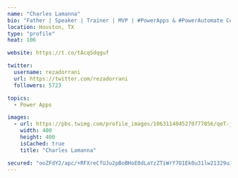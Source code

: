 ```yaml
---
name: "Charles Lamanna"
bio: "Father | Speaker | Trainer | MVP | #PowerApps & #PowerAutomate Community Super User | YouTuber Right-pointing triangle http://youtube.com/c/rezadorrani | Learn - Share - Clockwise rightwards and leftwards open circle arrows"
location: Houston, TX
type: "profile"
heat: 106

website: https://t.co/tAcqSdqguf

twitter:
  username: rezadorrani
  url: https://twitter.com/rezadorrani
  followers: 5723

topics:
  - Power Apps

images:
  - url: https://pbs.twimg.com/profile_images/1063114045270777856/qeT-jpWr_400x400.jpg
    width: 400
    height: 400
    isCached: true
    title: "Charles Lamanna"

secured: "ooZFdY2/apc/+RFXreCfUJu2pBoBHoE0dLaYzZTiWrY7O1Ek0u31lw21329uJk9rG55qaBGnisfokWEnUP6kq9aOthUr8OMk9UUbV0Vu25P/B3YdbcLYFZaHBdcVkpWW4gZ7v7YLCru4gm1LS5Vt8G08rofSFL1e46HRgzbrr39P1txAfpnpyiYs0TeXlT+zuV5WfEX+1qxnO1K2W3AZ/22CnymW540/TAMSPhni7hWx4LhEZuhgcfmwJmYo9bbKgA5KcHcho3QZg8CRpC/9HH6KAyDVAv4gKn2BoFqVM9up/tFs0M7Mk3w4MF+/u2Z/wPNQDGPXGzAPQyGYpjwIsNLHMCbeGItSRHMxKfYayB3YEJ+afyrQOYJWaO2aCu0ioQPcqq41hmgVZtfri7LMKyhgZkJe2u+/b84a0kv7NZA=;6MsFR4mXcTMEJsuwlKB+AQ=="
---
```


